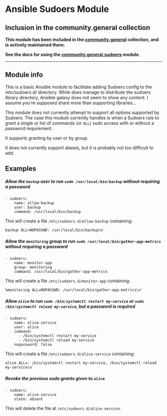 # Ansible Sudoers Module

## Inclusion in the community.general collection

**This module has been included in the [community.general](https://github.com/ansible-collections/community.general) collection, and is actively maintained there.**

**See the docs for using the [community.general.sudoers](https://docs.ansible.com/ansible/latest/collections/community/general/sudoers_module.html) module.**

---

## Module info

This is a basic Ansible module to facilitate adding Sudoers config to the /etc/sudoers.d/ directory.
While does manage to distribute the sudoers library directory, Ansible galaxy does not seem to show any content.
I assume you're supposed share more than supporting libraries...

This module does not currently attempt to support all options supported by Sudoers.
The case this module currently handles is when a Sudoers rule to grant a single or list of commands (or `ALL`) sudo access with or without a password requirement.

It supports granting by user or by group.

It does not currently support aliases, but it is probably not too difficult to add.

## Examples

##### Allow the `backup` user to run `sudo /usr/local/bin/backup` without requiring a password

```
- sudoers:
    name: allow-backup
    user: backup
    command: /usr/local/bin/backup
```

This will create a file `/etc/sudoers.d/allow-backup` containing:

```
backup ALL=NOPASSWD: /usr/local/bin/backup\n`
```

##### Allow the `monitoring` group to run `sudo /usr/local/bin/gather-app-metrics` without requiring a password

```
- sudoers:
    name: monitor-app
    group: monitoring
    command: /usr/local/bin/gather-app-metrics
```

This will create a file `/etc/sudoers.d/monitor-app` containing:

```
%monitoring ALL=NOPASSWD: /usr/local/bin/gather-app-metrics\n`
```

##### Allow `alice` to run `sudo /bin/systemctl restart my-service` or `sudo /bin/systemctl reload my-service`, but a password is required

```
- sudoers:
    name: alice-service
    user: alice
    command:
      - /bin/systemctl restart my-service
      - /bin/systemctl reload my-service
    nopassword: false
```

This will create a file `/etc/sudoers.d/alice-service` containing:

```
alice ALL=: /bin/systemctl restart my-service, /bin/systemctl reload my-service\n`
```

##### Revoke the previous sudo grants given to `alice`

```
- sudoers:
    name: alice-service
    state: absent
```

This will delete the file at `/etc/sudoers.d/alice-service`.
